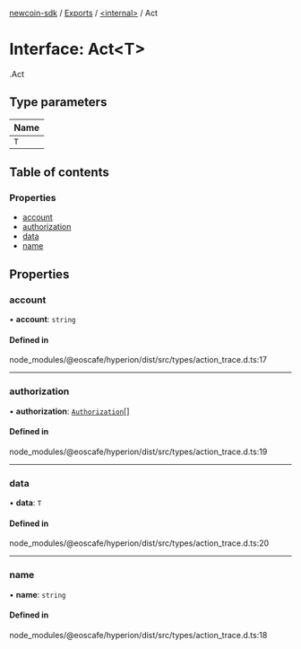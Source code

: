 [newcoin-sdk](../README.md) / [Exports](../modules.md) / [<internal\>](../modules/internal_.md) / Act

# Interface: Act<T\>

[<internal>](../modules/internal_.md).Act

## Type parameters

| Name |
| :------ |
| `T` |

## Table of contents

### Properties

- [account](internal_.Act.md#account)
- [authorization](internal_.Act.md#authorization)
- [data](internal_.Act.md#data)
- [name](internal_.Act.md#name)

## Properties

### account

• **account**: `string`

#### Defined in

node_modules/@eoscafe/hyperion/dist/src/types/action_trace.d.ts:17

___

### authorization

• **authorization**: [`Authorization`](internal_.Authorization.md)[]

#### Defined in

node_modules/@eoscafe/hyperion/dist/src/types/action_trace.d.ts:19

___

### data

• **data**: `T`

#### Defined in

node_modules/@eoscafe/hyperion/dist/src/types/action_trace.d.ts:20

___

### name

• **name**: `string`

#### Defined in

node_modules/@eoscafe/hyperion/dist/src/types/action_trace.d.ts:18
